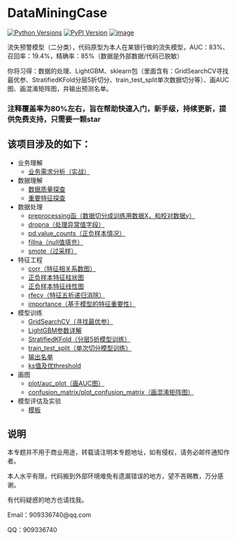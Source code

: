 # DataMiningCase
<a href="https://pypi.org/project/lightgbm" rel="nofollow"><img src="https://camo.githubusercontent.com/34244ae628b4cb096fa26305abc1304e5d1b5e33/68747470733a2f2f696d672e736869656c64732e696f2f707970692f707976657273696f6e732f6c6967687467626d2e7376673f6c6f676f3d707974686f6e266c6f676f436f6c6f723d7768697465" alt="Python Versions" data-canonical-src="https://img.shields.io/pypi/pyversions/lightgbm.svg?logo=python&amp;logoColor=white" style="max-width:100%;"></a>
<a href="https://pypi.org/project/lightgbm" rel="nofollow"><img src="https://camo.githubusercontent.com/e78e5fa3a797f79dfb9179ae5d4c34f5409d45b9/68747470733a2f2f696d672e736869656c64732e696f2f707970692f762f6c6967687467626d2e7376673f6c6f676f3d70797069266c6f676f436f6c6f723d7768697465" alt="PyPI Version" data-canonical-src="https://img.shields.io/pypi/v/lightgbm.svg?logo=pypi&amp;logoColor=white" style="max-width:100%;"></a>
[![image](https://img.shields.io/badge/conda-jupyter-deepgreen.svg)](https://www.anaconda.com/)
<p> 流失预警模型（二分类），代码原型为本人在某银行做的流失模型，AUC：83%、召回率：19.4%，精确率：85%（数据是外部数据/代码已脱敏）
<p>你将习得：数据的处理、LightGBM、sklearn包（里面含有：GridSearchCV寻找最优参、StratifiedKFold分层5折切分、train_test_split单次数据切分等）、画AUC图、画混淆矩阵图，并输出预测名单。


### 注释覆盖率为80%左右，旨在帮助快速入门，新手级，持续更新，提供免费支持，只需要一颗star

## 该项目涉及的如下：
<ul>
  <li>业务理解
    <ul>
      <li><a href='https://github.com/ben1234560/DataMiningCase/blob/master/doc/%E4%B8%9A%E5%8A%A1%E9%9C%80%E6%B1%82%E5%88%86%E6%9E%90.md'>业务需求分析（实战）</a>
    </ul>
  </li>
  <li>数据理解
    <ul>
      <li> <a href='https://github.com/ben1234560/DataMiningCase/blob/master/doc/%E6%95%B0%E6%8D%AE%E7%90%86%E8%A7%A3.md'>数据质量探查</a>
      <li> <a href='https://github.com/ben1234560/DataMiningCase/blob/master/doc/%E6%95%B0%E6%8D%AE%E7%90%86%E8%A7%A3.md'>重要特征探查</a>
    </ul>
  </li>
  <li> 数据处理
    <ul>
      <li> <a href='https://github.com/ben1234560/DataMiningCase/blob/master/py/preprocessing.py'>preprocessing函（数据切分成训练用数据X，和校对数据y）</a>
      </li>
      <li> <a href='https://github.com/ben1234560/DataMiningCase/blob/master/py/preprocessing.py'>dropna（处理异常值字段）</a>
      <li> <a href='https://github.com/ben1234560/DataMiningCase/blob/master/py/preprocessing.py'>pd.value_counts（正负样本情况）</a>
      <li> <a href='https://github.com/ben1234560/DataMiningCase/blob/master/py/preprocessing.py'>fillna（null值填充）</a>
      <li> <a href='https://github.com/ben1234560/DataMiningCase/blob/master/py/over_smote_.py'>smote（过采样）</a>
    </ul>
  <li> 特征工程
      <ul>
          <li>
              <a href='https://github.com/ben1234560/DataMiningCase/blob/master/py/corr_plt.py'>corr（特征相关系数图）</a>
          </li>
          <li>
              <a href='https://github.com/ben1234560/DataMiningCase/blob/master/py/bar_plt.py'>正负样本特征柱状图</a>
          </li>
          <li>
              <a href='https://github.com/ben1234560/DataMiningCase/blob/master/py/kde_plt.py'>正负样本特征线性图</a>
          </li>
          <li>
              <a href='https://github.com/ben1234560/DataMiningCase/blob/master/py/rfecv_.py'>rfecv（特征五折递归消除）</a>
          </li>
          <li>
              <a href='https://github.com/ben1234560/DataMiningCase/blob/master/py/importance_plt.py'>importance（基于模型的特征重要性）</a>
          </li>
      </ul>
  <li> 模型训练
    <ul>
      <li> <a href='https://github.com/ben1234560/DataMiningCase/blob/master/py/just_num_leaves.py'>GridSearchCV（寻找最优参）</a>
      <li> <a href='https://github.com/microsoft/LightGBM/blob/master/docs/Parameters.rst'>LightGBM参数详解</a>
      <li> <a href='https://github.com/ben1234560/DataMiningCase/blob/master/py/train_5_cross.py'>StratifiedKFold（分层5折模型训练）</a>
      <li> <a href='https://github.com/ben1234560/DataMiningCase/blob/master/py/train_2_cross.py'>train_test_split（单次切分模型训练）</a>
      <li> <a href='https://github.com/ben1234560/DataMiningCase/blob/master/py/train_5_cross.py'>输出名单</a>
      <li> <a href='https://github.com/ben1234560/DataMiningCase/blob/master/py/metrics_ks.py'>ks值及优threshold</a>
    </ul>
  <li> 画图
    <ul>
      <li> <a href='https://github.com/ben1234560/DataMiningCase/blob/master/py/auc_plot.py'>plot/auc_plot（画AUC图）</a>
      <li> <a href='https://github.com/ben1234560/DataMiningCase/blob/master/py/metrics_plot.py'>confusion_matrix/plot_confusion_matrix（画混淆矩阵图）</a>
    </ul>
  <li> 模型评估及实验
    <ul>
      <li><a href='https://github.com/ben1234560/DataMiningCase/tree/master/doc'>模板</a>
    </ul> 
</ul>



## 说明
<p> 本专题并不用于商业用途，转载请注明本专题地址，如有侵权，请务必邮件通知作者。
<p> 本人水平有限，代码搬到外部环境难免有遗漏错误的地方，望不吝赐教，万分感谢。
<p> 有代码疑惑的地方也请找我。
<p> Email：909336740@qq.com
<p> QQ：909336740